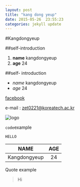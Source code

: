 ```yaml
---
layout: post
title: "kang dong yeup"
date: 2015-05-26  23:55:23
categories: jekyll update
---
```

#Kangdongyeup

##self-introduction
1. **name** kangdongyeup
2. **age** 24

##self- introduction
- *name* kangdongyeup
- *age* 24


[facebook](https://www.facebook.com/profile.php?id=100003330831739)

e-mail : [zet0221@koreatech.ac.kr][dd]

[dd]: zet0221@koreatech.ac.kr

![logo](http://thimg.todayhumor.co.kr/upfile/201306/ctTDiHlgpmT5C44WB8iKipM.png)

`code`example

`HELLO`

|NAME              |AGE       |
|------------------|:--------:|
|Kangdongyeup      |24        |

Quote example

> Hi
